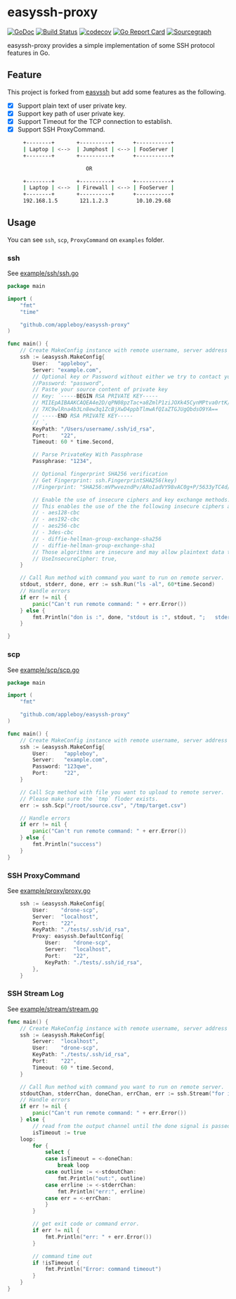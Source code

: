 # easyssh-proxy

[![GoDoc](https://godoc.org/github.com/appleboy/easyssh-proxy?status.svg)](https://godoc.org/github.com/appleboy/easyssh-proxy)
[![Build Status](https://cloud.drone.io/api/badges/appleboy/easyssh-proxy/status.svg)](https://cloud.drone.io/appleboy/easyssh-proxy)
[![codecov](https://codecov.io/gh/appleboy/easyssh-proxy/branch/master/graph/badge.svg)](https://codecov.io/gh/appleboy/easyssh-proxy)
[![Go Report Card](https://goreportcard.com/badge/github.com/appleboy/easyssh-proxy)](https://goreportcard.com/report/github.com/appleboy/easyssh-proxy)
[![Sourcegraph](https://sourcegraph.com/github.com/appleboy/easyssh-proxy/-/badge.svg)](https://sourcegraph.com/github.com/appleboy/easyssh-proxy?badge)

easyssh-proxy provides a simple implementation of some SSH protocol features in Go.

## Feature

This project is forked from [easyssh](https://github.com/hypersleep/easyssh) but add some features as the following.

* [x] Support plain text of user private key.
* [x] Support key path of user private key.
* [x] Support Timeout for the TCP connection to establish.
* [x] Support SSH ProxyCommand.

```bash
     +--------+       +----------+      +-----------+
     | Laptop | <-->  | Jumphost | <--> | FooServer |
     +--------+       +----------+      +-----------+

                         OR

     +--------+       +----------+      +-----------+
     | Laptop | <-->  | Firewall | <--> | FooServer |
     +--------+       +----------+      +-----------+
     192.168.1.5       121.1.2.3         10.10.29.68
```

## Usage

You can see `ssh`, `scp`, `ProxyCommand` on `examples` folder.

### ssh

See [example/ssh/ssh.go](./example/ssh/ssh.go)

[embedmd]:# (example/ssh/ssh.go go)
```go
package main

import (
	"fmt"
	"time"

	"github.com/appleboy/easyssh-proxy"
)

func main() {
	// Create MakeConfig instance with remote username, server address and path to private key.
	ssh := &easyssh.MakeConfig{
		User:   "appleboy",
		Server: "example.com",
		// Optional key or Password without either we try to contact your agent SOCKET
		//Password: "password",
		// Paste your source content of private key
		// Key: `-----BEGIN RSA PRIVATE KEY-----
		// MIIEpAIBAAKCAQEA4e2D/qPN08pzTac+a8ZmlP1ziJOXk45CynMPtva0rtK/RB26
		// 7XC9wlRna4b3Ln8ew3q1ZcBjXwD4ppbTlmwAfQIaZTGJUgQbdsO9YA==
		// -----END RSA PRIVATE KEY-----
		// `,
		KeyPath: "/Users/username/.ssh/id_rsa",
		Port:    "22",
		Timeout: 60 * time.Second,

		// Parse PrivateKey With Passphrase
		Passphrase: "1234",

		// Optional fingerprint SHA256 verification
		// Get Fingerprint: ssh.FingerprintSHA256(key)
		//Fingerprint: "SHA256:mVPwvezndPv/ARoIadVY98vAC0g+P/5633yTC4d/wXE"

		// Enable the use of insecure ciphers and key exchange methods.
		// This enables the use of the the following insecure ciphers and key exchange methods:
		// - aes128-cbc
		// - aes192-cbc
		// - aes256-cbc
		// - 3des-cbc
		// - diffie-hellman-group-exchange-sha256
		// - diffie-hellman-group-exchange-sha1
		// Those algorithms are insecure and may allow plaintext data to be recovered by an attacker.
		// UseInsecureCipher: true,
	}

	// Call Run method with command you want to run on remote server.
	stdout, stderr, done, err := ssh.Run("ls -al", 60*time.Second)
	// Handle errors
	if err != nil {
		panic("Can't run remote command: " + err.Error())
	} else {
		fmt.Println("don is :", done, "stdout is :", stdout, ";   stderr is :", stderr)
	}

}
```

### scp

See [example/scp/scp.go](./example/scp/scp.go)

[embedmd]:# (example/scp/scp.go go)
```go
package main

import (
	"fmt"

	"github.com/appleboy/easyssh-proxy"
)

func main() {
	// Create MakeConfig instance with remote username, server address and path to private key.
	ssh := &easyssh.MakeConfig{
		User:     "appleboy",
		Server:   "example.com",
		Password: "123qwe",
		Port:     "22",
	}

	// Call Scp method with file you want to upload to remote server.
	// Please make sure the `tmp` floder exists.
	err := ssh.Scp("/root/source.csv", "/tmp/target.csv")

	// Handle errors
	if err != nil {
		panic("Can't run remote command: " + err.Error())
	} else {
		fmt.Println("success")
	}
}
```

### SSH ProxyCommand

See [example/proxy/proxy.go](./example/proxy/proxy.go)

[embedmd]:# (example/proxy/proxy.go go /\tssh :=/ /\t}$/)
```go
	ssh := &easyssh.MakeConfig{
		User:    "drone-scp",
		Server:  "localhost",
		Port:    "22",
		KeyPath: "./tests/.ssh/id_rsa",
		Proxy: easyssh.DefaultConfig{
			User:    "drone-scp",
			Server:  "localhost",
			Port:    "22",
			KeyPath: "./tests/.ssh/id_rsa",
		},
	}
```

### SSH Stream Log

See [example/stream/stream.go](./example/stream/stream.go)

[embedmd]:# (example/stream/stream.go go /func/ /^}$/)
```go
func main() {
	// Create MakeConfig instance with remote username, server address and path to private key.
	ssh := &easyssh.MakeConfig{
		Server:  "localhost",
		User:    "drone-scp",
		KeyPath: "./tests/.ssh/id_rsa",
		Port:    "22",
		Timeout: 60 * time.Second,
	}

	// Call Run method with command you want to run on remote server.
	stdoutChan, stderrChan, doneChan, errChan, err := ssh.Stream("for i in {1..5}; do echo ${i}; sleep 1; done; exit 2;", 60*time.Second)
	// Handle errors
	if err != nil {
		panic("Can't run remote command: " + err.Error())
	} else {
		// read from the output channel until the done signal is passed
		isTimeout := true
	loop:
		for {
			select {
			case isTimeout = <-doneChan:
				break loop
			case outline := <-stdoutChan:
				fmt.Println("out:", outline)
			case errline := <-stderrChan:
				fmt.Println("err:", errline)
			case err = <-errChan:
			}
		}

		// get exit code or command error.
		if err != nil {
			fmt.Println("err: " + err.Error())
		}

		// command time out
		if !isTimeout {
			fmt.Println("Error: command timeout")
		}
	}
}
```
